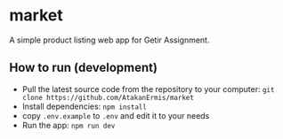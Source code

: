 # market

A simple product listing web app for Getir Assignment.

## How to run (development)

- Pull the latest source code from the repository to your computer: `git clone https://github.com/AtakanErmis/market`
- Install dependencies: `npm install`
- copy `.env.example` to `.env` and edit it to your needs
- Run the app: `npm run dev`
